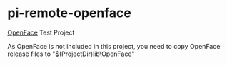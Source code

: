 # pi-remote-openface

[OpenFace](https://github.com/TadasBaltrusaitis/OpenFace) Test Project

As OpenFace is not included in this project, you need to copy OpenFace release files to "$(ProjectDir)lib\OpenFace\"